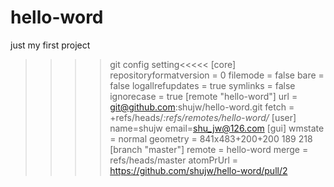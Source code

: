# hello-word
just my first project

>>>>git config setting<<<<<
[core]
	repositoryformatversion = 0
	filemode = false
	bare = false
	logallrefupdates = true
	symlinks = false
	ignorecase = true
[remote "hello-word"]
	url = git@github.com:shujw/hello-word.git
	fetch = +refs/heads/*:refs/remotes/hello-word/*
[user]
	name=shujw
	email=shu_jw@126.com
[gui]
	wmstate = normal
	geometry = 841x483+200+200 189 218
[branch "master"]
	remote = hello-word
	merge = refs/heads/master
	atomPrUrl = https://github.com/shujw/hello-word/pull/2
	
